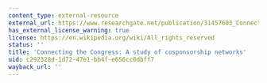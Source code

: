 ```yaml
---
content_type: external-resource
external_url: https://www.researchgate.net/publication/31457603_Connecting_the_Congress_A_Study_of_Cosponsorship_Networks
has_external_license_warning: true
license: https://en.wikipedia.org/wiki/All_rights_reserved
status: ''
title: 'Connecting the Congress: A study of cosponsorship networks'
uid: c292328d-1d72-47e1-bb4f-e656cc0dbff7
wayback_url: ''
---
```

